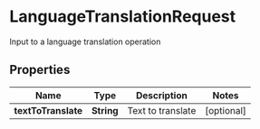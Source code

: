 

# LanguageTranslationRequest

Input to a language translation operation

## Properties

| Name | Type | Description | Notes |
|------------ | ------------- | ------------- | -------------|
|**textToTranslate** | **String** | Text to translate |  [optional] |



